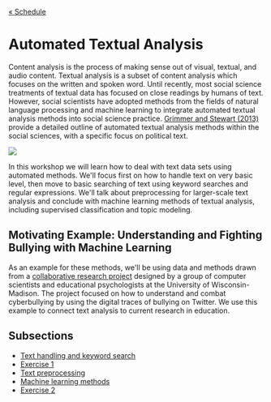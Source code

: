 
[&laquo; Schedule](../README.md#schedule)

# Automated Textual Analysis

Content analysis is the process of making sense out of visual, textual, and audio content. Textual analysis is a subset of content analysis which focuses on the written and spoken word. Until recently, most social science treatments of textual data has focused on close readings by humans of text. However, social scientists have adopted methods from the fields of natural language processing and machine learning to integrate automated textual analysis methods into social science practice. [Grimmer and Stewart (2013)](http://web.stanford.edu/~jgrimmer/tad2.pdf) provide a detailed outline of automated textual analysis methods within the social sciences, with a specific focus on political text.

![](Grimmer_Stewart_F1.png)

In this workshop we will learn how to deal with text data sets using automated methods. We'll focus first on how to handle text on very basic level, then move to basic searching of text using keyword searches and regular expressions. We'll talk about preprocessing for larger-scale text analysis and conclude with machine learning methods of textual analysis, including supervised classification and topic modeling. 

## Motivating Example: Understanding and Fighting Bullying with Machine Learning

As an example for these methods, we'll be using data and methods drawn from a [collaborative research project](http://research.cs.wisc.edu/bullying/) designed by a group of computer scientists and educational psychologists at the University of Wisconsin-Madison. The project focused on how to understand and combat cyberbullying by using the digital traces of bullying on Twitter. We use this example to connect text analysis to current research in education.

## Subsections

* [Text handling and keyword search](http://htmlpreview.github.io/?https://github.com/alexhanna/nyu-shortcourse/blob/master/text/01_intro.html)
* [Exercise 1](http://htmlpreview.github.io/?https://github.com/alexhanna/nyu-shortcourse/blob/master/text/02_challenge1.html)
* [Text preprocessing](http://htmlpreview.github.io/?https://github.com/alexhanna/nyu-shortcourse/blob/master/text/03_preprocessing.html)
* [Machine learning methods](http://htmlpreview.github.io/?https://github.com/alexhanna/nyu-shortcourse/blob/master/text/04_machine_learning.html)
* [Exercise 2](http://htmlpreview.github.io/?https://github.com/alexhanna/nyu-shortcourse/blob/master/text/05_challenge2.html)
